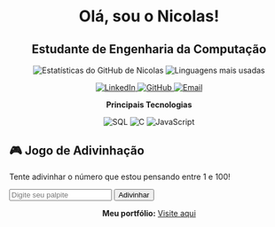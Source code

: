 <!-- Insira este código dentro do seu README.md -->

<h1 align="center">Olá, sou o Nicolas!</h1>
<h2 align="center">Estudante de Engenharia da Computação</h2>
<p align="center">
  <img src="https://github-readme-stats.vercel.app/api?username=O-Nico&show_icons=true&theme=highcontrast" alt="Estatísticas do GitHub de Nicolas">
  <img src="https://github-readme-stats.vercel.app/api/top-langs/?username=O-Nico&layout=compact&theme=highcontrast" alt="Linguagens mais usadas">
</p>

<p align="center">
  <a href="https://www.linkedin.com/in/nicolas-barreto-50b010209/">
    <img src="https://img.shields.io/badge/LinkedIn-0077B5?style=for-the-badge&logo=linkedin&logoColor=white" alt="LinkedIn">
  </a>
  <a href="https://github.com/O-Nico">
    <img src="https://img.shields.io/badge/GitHub-181717?style=for-the-badge&logo=github&logoColor=white" alt="GitHub">
  </a>
  <a href="mailto:nicolas.barreto.barreto@hotmail.com">
    <img src="https://img.shields.io/badge/Email-D14836?style=for-the-badge&logo=hotmail&logoColor=white" alt="Email">
  </a>
</p>

<p align="center">
  <strong>Principais Tecnologias</strong>
</p>
<p align="center">
  <img src="https://img.shields.io/badge/HTML5-E34F26?style=for-the-badge&logo=html5&logoColor=white" alt="SQL">
  <img src="https://img.shields.io/badge/CSS3-1572B6?style=for-the-badge&logo=css3&logoColor=white" alt="C">
  <img src="https://img.shields.io/badge/JavaScript-F7DF1E?style=for-the-badge&logo=javascript&logoColor=black" alt="JavaScript">
  <!-- Adicione mais tecnologias conforme necessário -->
</p>



<h2>🎮 Jogo de Adivinhação</h2>
<p>Tente adivinhar o número que estou pensando entre 1 e 100!</p>

<input type="number" id="guessInput" placeholder="Digite seu palpite" />
<button onclick="checkGuess()">Adivinhar</button>

<p id="resultMessage"></p>

<script>
  const randomNumber = Math.floor(Math.random() * 100) + 1;
  let attempts = 0;

  function checkGuess() {
    const userGuess = parseInt(document.getElementById('guessInput').value);
    attempts++;

    if (userGuess === randomNumber) {
      document.getElementById('resultMessage').innerText = 
        `Parabéns! Você acertou o número ${randomNumber} em ${attempts} tentativas.`;
    } else if (userGuess < randomNumber) {
      document.getElementById('resultMessage').innerText = 
        'Tente um número maior!';
    } else if (userGuess > randomNumber) {
      document.getElementById('resultMessage').innerText = 
        'Tente um número menor!';
    }
  }
</script>



<p align="center">
 
<p align="center">
  <strong>Meu portfólio:</strong> <a href="https://github.com/O-Nico">Visite aqui</a>
</p>
